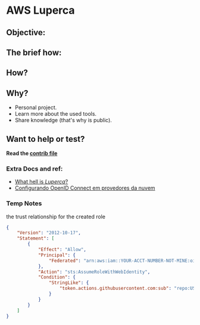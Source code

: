 # AWS Luperca

## Objective:

## The brief how:

## How?

## Why?

- Personal project.
- Learn more about the used tools.
- Share knowledge (that's why is public).

## Want to help or test?

**Read the [contrib file](CONTRIBUTING.md)**

### Extra Docs and ref:
- [What hell is _Luperca_?](https://en.wikipedia.org/wiki/Capitoline_Wolf)
- [Configurando OpenID Connect em provedores da nuvem](https://docs.github.com/en/actions/deployment/security-hardening-your-deployments/configuring-openid-connect-in-cloud-providers)

### Temp Notes

the trust relationship for the created role
```json
{
    "Version": "2012-10-17",
    "Statement": [
        {
            "Effect": "Allow",
            "Principal": {
                "Federated": "arn:aws:iam::YOUR-ACCT-NUMBER-NOT-MINE:oidc-provider/token.actions.githubusercontent.com"
            },
            "Action": "sts:AssumeRoleWithWebIdentity",
            "Condition": {
                "StringLike": {
                    "token.actions.githubusercontent.com:sub": "repo:USERNAME-OR-ORG/*"
                }
            }
        }
    ]
}
```
